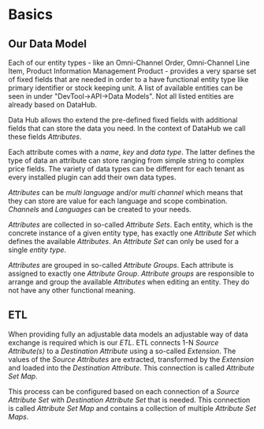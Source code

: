 # Basics

## Our Data Model
Each of our entity types - like an Omni-Channel Order, Omni-Channel Line Item, Product Information Management Product - 
provides a very sparse set of fixed fields that are needed in order to a have functional entity type like primary identifier or stock keeping unit.
A list of available entities can be seen in under "DevTool->API->Data Models". Not all listed entities are already based on DataHub.

Data Hub allows tho extend the pre-defined fixed fields with additional fields that can store the data you need. 
In the context of DataHub we call these fields *Attributes*.

Each attribute comes with a *name*, *key* and *data type*. The latter defines the type of data an attribute can store ranging from simple string to complex price fields.
The variety of data types can be different for each tenant as every installed plugin can add their own data types.

*Attributes* can be *multi language* and/or *multi channel* which means that they can store are value for each language and scope combination.
*Channels* and *Languages* can be created to your needs.

*Attributes* are collected in so-called *Attribute Sets*. Each entity, which is the concrete instance of a given entity type, has exactly one *Attribute Set* which defines the available *Attributes*.
An *Attribute Set* can only be used for a single *entity type*.

*Attributes* are grouped in so-called *Attribute Groups*. Each attribute is assigned to exactly one *Attribute Group*.
*Attribute groups* are responsible to arrange and group the available *Attributes* when editing an entity. They do not have any other functional meaning.



## ETL
When providing fully an adjustable data models an adjustable way of data exchange is required which is our *ETL*.
ETL connects 1-N *Source Attribute(s)* to a *Destination Attribute* using a so-called *Extension*. The values of the *Source Attributes*
are extracted, transformed by the *Extension* and loaded into the *Destination Attribute*. This connection is called *Attribute Set Map*.

This process can be configured based on each connection of a *Source Attribute Set* with *Destination Attribute Set* that is needed.
This connection is called *Attribute Set Map* and contains a collection of multiple *Attribute Set Maps*.